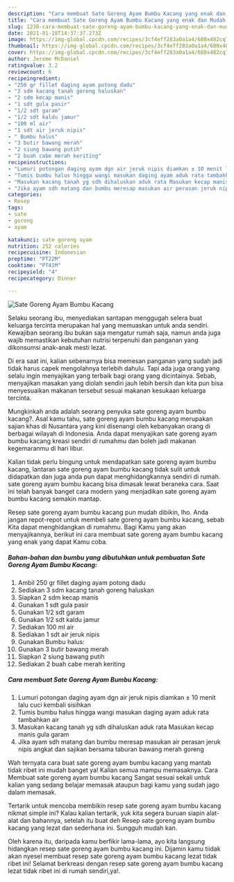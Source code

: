 ```yaml
---
description: "Cara membuat Sate Goreng Ayam Bumbu Kacang yang enak dan Mudah Dibuat"
title: "Cara membuat Sate Goreng Ayam Bumbu Kacang yang enak dan Mudah Dibuat"
slug: 1230-cara-membuat-sate-goreng-ayam-bumbu-kacang-yang-enak-dan-mudah-dibuat
date: 2021-01-18T14:37:37.273Z
image: https://img-global.cpcdn.com/recipes/3cf4eff283a0a1a4/680x482cq70/sate-goreng-ayam-bumbu-kacang-foto-resep-utama.jpg
thumbnail: https://img-global.cpcdn.com/recipes/3cf4eff283a0a1a4/680x482cq70/sate-goreng-ayam-bumbu-kacang-foto-resep-utama.jpg
cover: https://img-global.cpcdn.com/recipes/3cf4eff283a0a1a4/680x482cq70/sate-goreng-ayam-bumbu-kacang-foto-resep-utama.jpg
author: Jerome McDaniel
ratingvalue: 3.2
reviewcount: 6
recipeingredient:
- "250 gr fillet daging ayam potong dadu"
- "3 sdm kacang tanah goreng haluskan"
- "2 sdm kecap manis"
- "1 sdt gula pasir"
- "1/2 sdt garam"
- "1/2 sdt kaldu jamur"
- "100 ml air"
- "1 sdt air jeruk nipis"
- " Bumbu halus"
- "3 butir bawang merah"
- "2 siung bawang putih"
- "2 buah cabe merah keriting"
recipeinstructions:
- "Lumuri potongan daging ayam dgn air jeruk nipis diamkan ± 10 menit lalu cuci kembali sisihkan"
- "Tumis bumbu halus hingga wangi masukan daging ayam aduk rata tambahkan air"
- "Masukan kacang tanah yg sdh dihaluskan aduk rata Masukan kecap manis gula garam"
- "Jika ayam sdh matang dan bumbu meresap masukan air perasan jeruk nipis angkat dan sajikan bersama taburan bawang merah goreng"
categories:
- Resep
tags:
- sate
- goreng
- ayam

katakunci: sate goreng ayam 
nutrition: 252 calories
recipecuisine: Indonesian
preptime: "PT22M"
cooktime: "PT41M"
recipeyield: "4"
recipecategory: Dinner

---
```



![Sate Goreng Ayam Bumbu Kacang](https://img-global.cpcdn.com/recipes/3cf4eff283a0a1a4/680x482cq70/sate-goreng-ayam-bumbu-kacang-foto-resep-utama.jpg)

Selaku seorang ibu, menyediakan santapan menggugah selera buat keluarga tercinta merupakan hal yang memuaskan untuk anda sendiri. Kewajiban seorang ibu bukan saja mengatur rumah saja, namun anda juga wajib memastikan kebutuhan nutrisi terpenuhi dan panganan yang dikonsumsi anak-anak mesti lezat.

Di era  saat ini, kalian sebenarnya bisa memesan panganan yang sudah jadi tidak harus capek mengolahnya terlebih dahulu. Tapi ada juga orang yang selalu ingin menyajikan yang terbaik bagi orang yang dicintainya. Sebab, menyajikan masakan yang diolah sendiri jauh lebih bersih dan kita pun bisa menyesuaikan makanan tersebut sesuai makanan kesukaan keluarga tercinta. 



Mungkinkah anda adalah seorang penyuka sate goreng ayam bumbu kacang?. Asal kamu tahu, sate goreng ayam bumbu kacang merupakan sajian khas di Nusantara yang kini disenangi oleh kebanyakan orang di berbagai wilayah di Indonesia. Anda dapat menyajikan sate goreng ayam bumbu kacang kreasi sendiri di rumahmu dan boleh jadi makanan kegemaranmu di hari libur.

Kalian tidak perlu bingung untuk mendapatkan sate goreng ayam bumbu kacang, lantaran sate goreng ayam bumbu kacang tidak sulit untuk didapatkan dan juga anda pun dapat menghidangkannya sendiri di rumah. sate goreng ayam bumbu kacang bisa dimasak lewat beraneka cara. Saat ini telah banyak banget cara modern yang menjadikan sate goreng ayam bumbu kacang semakin mantap.

Resep sate goreng ayam bumbu kacang pun mudah dibikin, lho. Anda jangan repot-repot untuk membeli sate goreng ayam bumbu kacang, sebab Kita dapat menghidangkan di rumahmu. Bagi Kamu yang akan menyajikannya, berikut ini cara membuat sate goreng ayam bumbu kacang yang enak yang dapat Kamu coba.

<!--inarticleads1-->

##### Bahan-bahan dan bumbu yang dibutuhkan untuk pembuatan Sate Goreng Ayam Bumbu Kacang:

1. Ambil 250 gr fillet daging ayam potong dadu
1. Sediakan 3 sdm kacang tanah goreng haluskan
1. Siapkan 2 sdm kecap manis
1. Gunakan 1 sdt gula pasir
1. Gunakan 1/2 sdt garam
1. Gunakan 1/2 sdt kaldu jamur
1. Sediakan 100 ml air
1. Sediakan 1 sdt air jeruk nipis
1. Gunakan  Bumbu halus:
1. Gunakan 3 butir bawang merah
1. Siapkan 2 siung bawang putih
1. Sediakan 2 buah cabe merah keriting




<!--inarticleads2-->

##### Cara membuat Sate Goreng Ayam Bumbu Kacang:

1. Lumuri potongan daging ayam dgn air jeruk nipis diamkan ± 10 menit lalu cuci kembali sisihkan
1. Tumis bumbu halus hingga wangi masukan daging ayam aduk rata tambahkan air
1. Masukan kacang tanah yg sdh dihaluskan aduk rata Masukan kecap manis gula garam
1. Jika ayam sdh matang dan bumbu meresap masukan air perasan jeruk nipis angkat dan sajikan bersama taburan bawang merah goreng




Wah ternyata cara buat sate goreng ayam bumbu kacang yang mantab tidak ribet ini mudah banget ya! Kalian semua mampu memasaknya. Cara Membuat sate goreng ayam bumbu kacang Sangat sesuai sekali untuk kalian yang sedang belajar memasak ataupun bagi kamu yang sudah jago dalam memasak.

Tertarik untuk mencoba membikin resep sate goreng ayam bumbu kacang nikmat simple ini? Kalau kalian tertarik, yuk kita segera buruan siapin alat-alat dan bahannya, setelah itu buat deh Resep sate goreng ayam bumbu kacang yang lezat dan sederhana ini. Sungguh mudah kan. 

Oleh karena itu, daripada kamu berfikir lama-lama, ayo kita langsung hidangkan resep sate goreng ayam bumbu kacang ini. Dijamin kamu tiidak akan nyesel membuat resep sate goreng ayam bumbu kacang lezat tidak ribet ini! Selamat berkreasi dengan resep sate goreng ayam bumbu kacang lezat tidak ribet ini di rumah sendiri,ya!.

